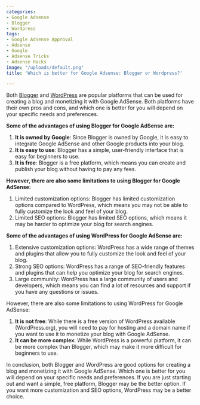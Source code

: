 ```yaml
---
categories:
- Google Adsense
- Blogger
- Wordpress
tags:
- Google Adsense Approval
- Adsense
- Google
- Adsense Tricks
- Adsense Hacks
image: "/uploads/default.png"
title: 'Which is better for Google Adsense: Blogger or Wordpress?'

---
```

Both [Blogger](https://www.blogger.com/) and [WordPress](https://wordpress.com/) are popular platforms that can be used for creating a blog and monetizing it with Google AdSense. Both platforms have their own pros and cons, and which one is better for you will depend on your specific needs and preferences.

**Some of the advantages of using Blogger for Google AdSense are:**

1. **It is owned by Google**: Since Blogger is owned by Google, it is easy to integrate Google AdSense and other Google products into your blog.
2. **It is easy to use**: Blogger has a simple, user-friendly interface that is easy for beginners to use.
3. **It is free**: Blogger is a free platform, which means you can create and publish your blog without having to pay any fees.

**However, there are also some limitations to using Blogger for Google AdSense:**

1. Limited customization options: Blogger has limited customization options compared to WordPress, which means you may not be able to fully customize the look and feel of your blog.
2. Limited SEO options: Blogger has limited SEO options, which means it may be harder to optimize your blog for search engines.

**Some of the advantages of using WordPress for Google AdSense are:**

1. Extensive customization options: WordPress has a wide range of themes and plugins that allow you to fully customize the look and feel of your blog.
2. Strong SEO options: WordPress has a range of SEO-friendly features and plugins that can help you optimize your blog for search engines.
3. Large community: WordPress has a large community of users and developers, which means you can find a lot of resources and support if you have any questions or issues.

However, there are also some limitations to using WordPress for Google AdSense:

1. **It is not free**: While there is a free version of WordPress available (WordPress.org), you will need to pay for hosting and a domain name if you want to use it to monetize your blog with Google AdSense.
2. **It can be more complex**: While WordPress is a powerful platform, it can be more complex than Blogger, which may make it more difficult for beginners to use.

In conclusion, both Blogger and WordPress are good options for creating a blog and monetizing it with Google AdSense. Which one is better for you will depend on your specific needs and preferences. If you are just starting out and want a simple, free platform, Blogger may be the better option. If you want more customization and SEO options, WordPress may be a better choice.